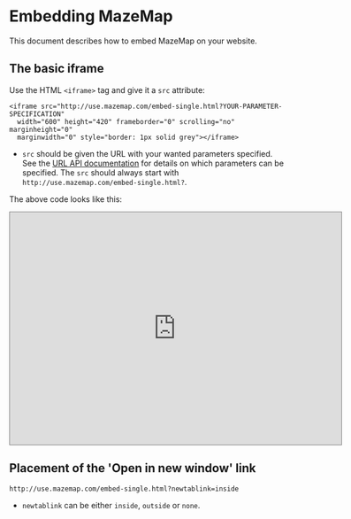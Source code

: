 # Embedding MazeMap

This document describes how to embed MazeMap on your website.

## The basic iframe

Use the HTML `<iframe>` tag and give it a `src` attribute:

```
<iframe src="http://use.mazemap.com/embed-single.html?YOUR-PARAMETER-SPECIFICATION"
  width="600" height="420" frameborder="0" scrolling="no" marginheight="0"
  marginwidth="0" style="border: 1px solid grey"></iframe>
```

* `src` should be given the URL with your wanted parameters specified. See the [URL API documentation](https://github.com/MazeMap/URL-API/blob/master/URL-API.md) for details on which parameters can be specified. The `src` should always start with `http://use.mazemap.com/embed-single.html?`.

The above code looks like this:

<iframe src="http://use.mazemap.com/embed-single.html?"
  width="600" height="420" frameborder="0" scrolling="no" marginheight="0"
  marginwidth="0" style="border: 1px solid grey"></iframe>


## Placement of the 'Open in new window' link

```
http://use.mazemap.com/embed-single.html?newtablink=inside
```

* `newtablink` can be either `inside`, `outside` or `none`.

